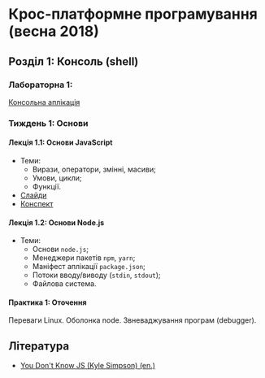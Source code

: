 # Крос-платформне програмування (весна 2018)

## Розділ 1: Консоль (shell)

### Лабораторна 1:
[Консольна аплікація](labs/01-console.md)

### Тиждень 1: Основи

#### Лекція 1.1: Основи JavaScript
- Теми:
  - Вирази, оператори, змінні, масиви;
  - Умови, цикли;
  - Функції.
- [Слайди](/slides/01_1-javascript-basics)
- [Конспект](/lectures/01_1-javascript-basics.md)

#### Лекція 1.2: Основи Node.js
- Теми:
  - Основи `node.js`;
  - Менеджери пакетів `npm`, `yarn`;
  - Маніфест аплікації `package.json`;
  - Потоки вводу/виводу (`stdin`, `stdout`);
  - Файлова система.

#### Практика 1: Оточення
Переваги Linux. Оболонка node. Звневаджування програм (debugger).

## Література
- [You Don't Know JS (Kyle Simpson) (en.)](https://github.com/getify/You-Dont-Know-JS)
